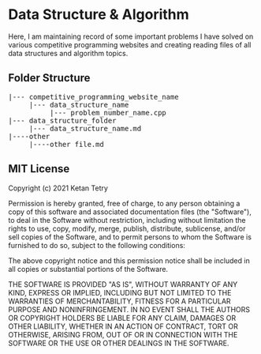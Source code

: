 # Data Structure & Algorithm

Here, I am maintaining record of some important problems I have solved on various competitive programming websites and creating reading files of all data structures and algorithm topics.

## Folder Structure

<pre>
|--- competitive_programming_website_name
     |--- data_structure_name
          |--- problem_number_name.cpp
|--- data_structure_folder
     |--- data_structure_name.md
|----other
     |----other_file.md
</pre>

## MIT License

Copyright (c) 2021 Ketan Tetry

Permission is hereby granted, free of charge, to any person obtaining a copy
of this software and associated documentation files (the "Software"), to deal
in the Software without restriction, including without limitation the rights
to use, copy, modify, merge, publish, distribute, sublicense, and/or sell
copies of the Software, and to permit persons to whom the Software is
furnished to do so, subject to the following conditions:

The above copyright notice and this permission notice shall be included in all
copies or substantial portions of the Software.

THE SOFTWARE IS PROVIDED "AS IS", WITHOUT WARRANTY OF ANY KIND, EXPRESS OR
IMPLIED, INCLUDING BUT NOT LIMITED TO THE WARRANTIES OF MERCHANTABILITY,
FITNESS FOR A PARTICULAR PURPOSE AND NONINFRINGEMENT. IN NO EVENT SHALL THE
AUTHORS OR COPYRIGHT HOLDERS BE LIABLE FOR ANY CLAIM, DAMAGES OR OTHER
LIABILITY, WHETHER IN AN ACTION OF CONTRACT, TORT OR OTHERWISE, ARISING FROM,
OUT OF OR IN CONNECTION WITH THE SOFTWARE OR THE USE OR OTHER DEALINGS IN THE
SOFTWARE.
